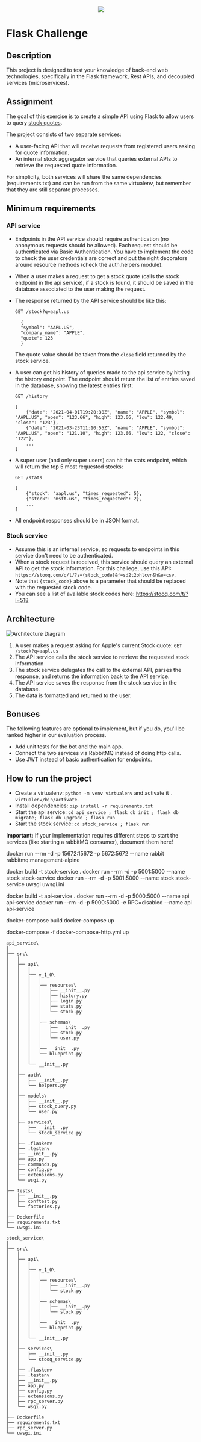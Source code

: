 <div align="center">
    <img src="https://raw.githubusercontent.com/Jobsity/ReactChallenge/main/src/assets/jobsity_logo_small.png"/>
</div>

# Flask Challenge

## Description
This project is designed to test your knowledge of back-end web technologies, specifically in the Flask framework, Rest APIs, and decoupled services (microservices).

## Assignment
The goal of this exercise is to create a simple API using Flask to allow users to query [stock quotes](https://www.investopedia.com/terms/s/stockquote.asp).

The project consists of two separate services:
* A user-facing API that will receive requests from registered users asking for quote information.
* An internal stock aggregator service that queries external APIs to retrieve the requested quote information.

For simplicity, both services will share the same dependencies (requirements.txt) and can be run from the same virtualenv, but remember that they are still separate processes.

## Minimum requirements
### API service
* Endpoints in the API service should require authentication (no anonymous requests should be allowed). Each request should be authenticated via Basic Authentication.
You have to implement the code to check the user credentials are correct and put the right decorators around resource methods (check the auth.helpers module).
* When a user makes a request to get a stock quote (calls the stock endpoint in the api service), if a stock is found, it should be saved in the database associated to the user making the request.
* The response returned by the API service should be like this:

  `GET /stock?q=aapl.us`
  ```
    {
    "symbol": "AAPL.US",
    "company_name": "APPLE",
    "quote": 123
    }
  ```
  The quote value should be taken from the `close` field returned by the stock service.
* A user can get his history of queries made to the api service by hitting the history endpoint. The endpoint should return the list of entries saved in the database, showing the latest entries first:
  
  `GET /history`
  ```
  [
      {"date": "2021-04-01T19:20:30Z", "name": "APPLE", "symbol": "AAPL.US", "open": "123.66", "high": 123.66, "low": 122.49, "close": "123"},
      {"date": "2021-03-25T11:10:55Z", "name": "APPLE", "symbol": "AAPL.US", "open": "121.10", "high": 123.66, "low": 122, "close": "122"},
      ...
  ]
  ```
* A super user (and only super users) can hit the stats endpoint, which will return the top 5 most requested stocks:

  `GET /stats`
  ```
  [
      {"stock": "aapl.us", "times_requested": 5},
      {"stock": "msft.us", "times_requested": 2},
      ...
  ]
  ```
* All endpoint responses should be in JSON format.

### Stock service
* Assume this is an internal service, so requests to endpoints in this service don't need to be authenticated.
* When a stock request is received, this service should query an external API to get the stock information. For this challege, use this API: `https://stooq.com/q/l/?s={stock_code}&f=sd2t2ohlcvn&h&e=csv`.
* Note that `{stock_code}` above is a parameter that should be replaced with the requested stock code.
* You can see a list of available stock codes here: https://stooq.com/t/?i=518

## Architecture
![Architecture Diagram](diagram.svg)
1. A user makes a request asking for Apple's current Stock quote: `GET /stock?q=aapl.us`
2. The API service calls the stock service to retrieve the requested stock information
3. The stock service delegates the call to the external API, parses the response, and returns the information back to the API service.
4. The API service saves the response from the stock service in the database.
5. The data is formatted and returned to the user.

## Bonuses
The following features are optional to implement, but if you do, you'll be ranked higher in our evaluation process.
* Add unit tests for the bot and the main app.
* Connect the two services via RabbitMQ instead of doing http calls.
* Use JWT instead of basic authentication for endpoints.

## How to run the project
* Create a virtualenv: `python -m venv virtualenv` and activate it `. virtualenv/bin/activate`.
* Install dependencies: `pip install -r requirements.txt`
* Start the api service: `cd api_service ; flask db init ; flask db migrate; flask db upgrade ; flask run`
* Start the stock service: `cd stock_service ; flask run`

__Important:__ If your implementation requires different steps to start the services
(like starting a rabbitMQ consumer), document them here!


docker run --rm -d -p 15672:15672 -p 5672:5672 --name rabbit rabbitmq:management-alpine

docker build -t stock-service .
docker run --rm -d -p 5001:5000 --name stock stock-service
docker run --rm -d -p 5001:5000 --name stock stock-service uwsgi uwsgi.ini

docker build -t api-service .
docker run --rm -d -p 5000:5000 --name api api-service
docker run --rm -d -p 5000:5000 -e RPC=disabled --name api api-service

docker-compose build
docker-compose up

docker-compose -f docker-compose-http.yml up

```
api_service\
│
├── src\
│   │
│   ├── api\
│   │   │
│   │   ├── v_1_0\
│   │   │   │
│   │   │   ├── resourses\
│   │   │   │   ├── __init__.py
│   │   │   │   ├── history.py
│   │   │   │   ├── login.py
│   │   │   │   ├── stats.py
│   │   │   │   └── stock.py
│   │   │   │
│   │   │   ├── schemas\
│   │   │   │   ├── __init__.py
│   │   │   │   ├── stock.py
│   │   │   │   └── user.py
│   │   │   │
│   │   │   ├── __init__.py
│   │   │   └── blueprint.py
│   │   │
│   │   └── __init__.py
│   │
│   ├── auth\
│   │   ├── __init__.py
│   │   └── helpers.py
│   │
│   ├── models\
│   │   ├── __init__.py
│   │   ├── stock_query.py
│   │   └── user.py
│   │
│   ├── services\
│   │   ├── __init__.py
│   │   └── stock_service.py
│   │
│   ├── .flaskenv
│   ├── .testenv
│   ├── __init__.py
│   ├── app.py
│   ├── commands.py
│   ├── config.py
│   ├── extensions.py
│   └── wsgi.py
│
├── tests\
│   ├── __init__.py
│   ├── conftest.py
│   └── factories.py
│
├── Dockerfile
├── requirements.txt
└── uwsgi.ini
```

```
stock_service\
│
├── src\
│   │
│   ├── api\
│   │   │
│   │   ├── v_1_0\
│   │   │   │
│   │   │   ├── resources\
│   │   │   │   ├── __init__.py
│   │   │   │   └── stock.py
│   │   │   │
│   │   │   ├── schemas\
│   │   │   │   ├── __init__.py
│   │   │   │   └── stock.py
│   │   │   │
│   │   │   ├── __init__.py
│   │   │   └── blueprint.py
│   │   │
│   │   └── __init__.py
│   │
│   ├── services\
│   │   ├── __init__.py
│   │   └── stooq_service.py
│   │
│   ├── .flaskenv
│   ├── .testenv
│   ├── __init__.py
│   ├── app.py
│   ├── config.py
│   ├── extensions.py
│   ├── rpc_server.py
│   └── wsgi.py
│
├── Dockerfile
├── requirements.txt
├── rpc_server.py
└── uwsgi.ini
```